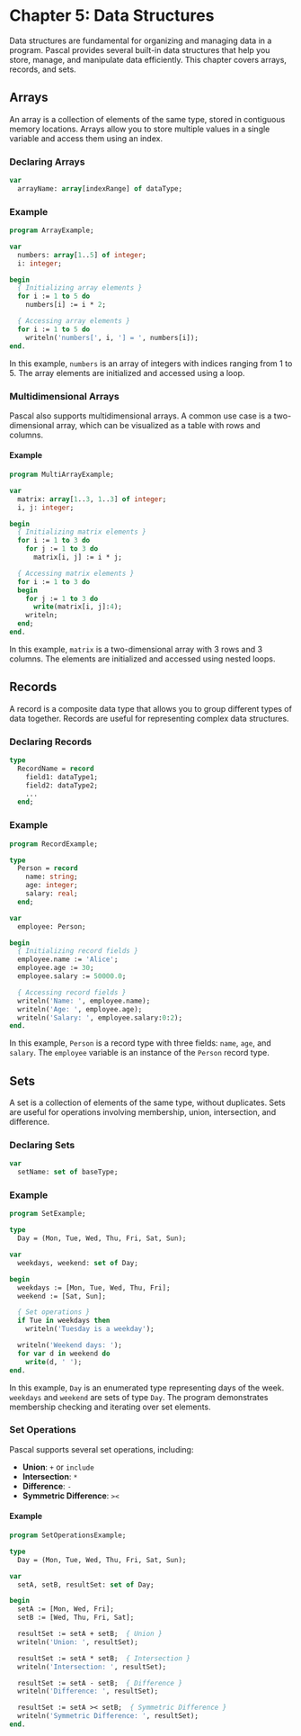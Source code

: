 # Chapter 5: Data Structures

Data structures are fundamental for organizing and managing data in a program. Pascal provides several built-in data structures that help you store, manage, and manipulate data efficiently. This chapter covers arrays, records, and sets.

## Arrays

An array is a collection of elements of the same type, stored in contiguous memory locations. Arrays allow you to store multiple values in a single variable and access them using an index.

### Declaring Arrays

```pascal
var
  arrayName: array[indexRange] of dataType;
```

### Example

```pascal
program ArrayExample;

var
  numbers: array[1..5] of integer;
  i: integer;

begin
  { Initializing array elements }
  for i := 1 to 5 do
    numbers[i] := i * 2;

  { Accessing array elements }
  for i := 1 to 5 do
    writeln('numbers[', i, '] = ', numbers[i]);
end.
```

In this example, `numbers` is an array of integers with indices ranging from 1 to 5. The array elements are initialized and accessed using a loop.

### Multidimensional Arrays

Pascal also supports multidimensional arrays. A common use case is a two-dimensional array, which can be visualized as a table with rows and columns.

#### Example

```pascal
program MultiArrayExample;

var
  matrix: array[1..3, 1..3] of integer;
  i, j: integer;

begin
  { Initializing matrix elements }
  for i := 1 to 3 do
    for j := 1 to 3 do
      matrix[i, j] := i * j;

  { Accessing matrix elements }
  for i := 1 to 3 do
  begin
    for j := 1 to 3 do
      write(matrix[i, j]:4);
    writeln;
  end;
end.
```

In this example, `matrix` is a two-dimensional array with 3 rows and 3 columns. The elements are initialized and accessed using nested loops.

## Records

A record is a composite data type that allows you to group different types of data together. Records are useful for representing complex data structures.

### Declaring Records

```pascal
type
  RecordName = record
    field1: dataType1;
    field2: dataType2;
    ...
  end;
```

### Example

```pascal
program RecordExample;

type
  Person = record
    name: string;
    age: integer;
    salary: real;
  end;

var
  employee: Person;

begin
  { Initializing record fields }
  employee.name := 'Alice';
  employee.age := 30;
  employee.salary := 50000.0;

  { Accessing record fields }
  writeln('Name: ', employee.name);
  writeln('Age: ', employee.age);
  writeln('Salary: ', employee.salary:0:2);
end.
```

In this example, `Person` is a record type with three fields: `name`, `age`, and `salary`. The `employee` variable is an instance of the `Person` record type.

## Sets

A set is a collection of elements of the same type, without duplicates. Sets are useful for operations involving membership, union, intersection, and difference.

### Declaring Sets

```pascal
var
  setName: set of baseType;
```

### Example

```pascal
program SetExample;

type
  Day = (Mon, Tue, Wed, Thu, Fri, Sat, Sun);

var
  weekdays, weekend: set of Day;

begin
  weekdays := [Mon, Tue, Wed, Thu, Fri];
  weekend := [Sat, Sun];

  { Set operations }
  if Tue in weekdays then
    writeln('Tuesday is a weekday');

  writeln('Weekend days: ');
  for var d in weekend do
    write(d, ' ');
end.
```

In this example, `Day` is an enumerated type representing days of the week. `weekdays` and `weekend` are sets of type `Day`. The program demonstrates membership checking and iterating over set elements.

### Set Operations

Pascal supports several set operations, including:

- **Union**: `+` or `include`
- **Intersection**: `*`
- **Difference**: `-`
- **Symmetric Difference**: `><`

#### Example

```pascal
program SetOperationsExample;

type
  Day = (Mon, Tue, Wed, Thu, Fri, Sat, Sun);

var
  setA, setB, resultSet: set of Day;

begin
  setA := [Mon, Wed, Fri];
  setB := [Wed, Thu, Fri, Sat];

  resultSet := setA + setB;  { Union }
  writeln('Union: ', resultSet);

  resultSet := setA * setB;  { Intersection }
  writeln('Intersection: ', resultSet);

  resultSet := setA - setB;  { Difference }
  writeln('Difference: ', resultSet);

  resultSet := setA >< setB;  { Symmetric Difference }
  writeln('Symmetric Difference: ', resultSet);
end.
```
